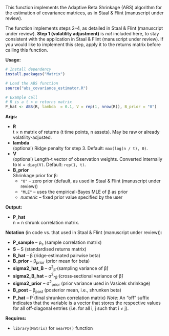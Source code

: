 This function implements the Adaptive Beta Shrinkage (ABS) algorithm for the estimation of covariance matrices, as in Staal & Flint (manuscript under review).

The function implements steps 2–4, as detailed in Staal & Flint (manuscript under review). **Step 1 (volatility adjustment)** is *not* included here, to stay consistent with the application in Staal & Flint (manuscript under review). If you would like to implement this step, apply it to the returns matrix before calling this function.

**Usage:**
```r
# Install dependency
install.packages("Matrix")

# Load the ABS function
source("abs_covariance_estimator.R")

# Example call
# R is a t × n returns matrix
P_hat <- ABS(R, lambda  = 0.1, V = rep(1, nrow(R)), B_prior = "0")
```

**Args:**
* **R**  
  t × n matrix of returns (t time points, n assets). May be raw or already volatility-adjusted.  
* **lambda**  
  (optional) Ridge penalty for step 3. Default: `max(log(n / t), 0)`.  
* **V**  
  (optional) Length-t vector of observation weights. Converted internally to `W = diag(V)`. Default: `rep(1, t)`.  
* **B_prior**  
  Shrinkage prior for β:  
  * `"0"` – zero prior (default, as used in Staal & Flint (manuscript under review))  
  * `"MLE"` – uses the empirical-Bayes MLE of β as prior  
  * *numeric* – fixed prior value specified by the user  

**Output:**
* **P_hat**  
  n × n shrunk correlation matrix.  

**Notation** (in code vs. that used in Staal & Flint (manuscript under review)):

- **P_sample** – ρ<sub>s</sub> (sample correlation matrix)  
- **S** – S (standardised returns matrix)  
- **B_hat** – β<sup>̂</sup> (ridge‐estimated pairwise beta)  
- **B_prior** – β<sub>prior</sub> (prior mean for beta)  
- **sigma2_hat_B** – σ<sup>2</sup><sub>β̂</sub> (sampling variance of β̂)  
- **sigma2_B_hat** – σ<sup>2</sup><sub>^β̂</sub> (cross‐sectional variance of β̂)  
- **sigma2_prior** – σ<sup>2</sup><sub>prior</sub> (prior variance used in Vasicek shrinkage)  
- **B_post** – β<sub>post</sub> (posterior mean, i.e., shrunken beta)  
- **P_hat** – P<sup>̂</sup> (final shrunken correlation matrix) 
*Note:* An “off” suffix indicates that the variable is a vector that stores the respective values for all off-diagonal entries (i.e. for all i, j such that i ≠ j).

**Requires:**
* `library(Matrix)` for `nearPD()` function
